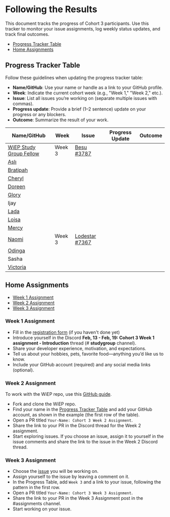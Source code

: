 # Following the Results

This document tracks the progress of Cohort 3 participants. Use this tracker to monitor your issue assignments, log weekly status updates, and track final outcomes.

- [Progress Tracker Table](#progress-tracker-table)
- [Home Assignments](#home-assignments)

## Progress Tracker Table

Follow these guidelines when updating the progress tracker table:

- **Name/GitHub**: Use your name or handle as a link to your GitHub profile.
- **Week**: Indicate the current cohort week (e.g., "Week 1," "Week 2," etc.).
- **Issue**: List all issues you’re working on (separate multiple issues with commas).
- **Progress update**: Provide a brief (1–2 sentence) update on your progress or any blockers.
- **Outcome**: Summarize the result of your work.

| Name/GitHub                                          | Week | Issue | Progress Update | Outcome |
|------------------------------------------------------|------|-------|-----------------|---------|
| [WiEP Study Group Fellow](https://github.com/example)| Week 3 | [Besu #3787](https://github.com/hyperledger/besu/issues/3787)      |                 |         |
|  [Aslı](https://github.com/aslikaya)                |      |       |                |         |
|  [Bratipah](https://github.com/Bratipah)              |        |      |                |          |
|  [Cheryl](https://github.com/Cherrypick14)     |         |         |         |         |
|  [Doreen](https://github.com/Doreen-Onyango)     |         |         |         |         |
|  [Glory](https://github.com/emmaglorypraise)      |         |         |         |         |
|  Ijay   |         |         |         |         |
| [Lada](https://github.com/hara-desu)             |         |         |         |         |
|  [Loisa](https://github.com/lolosaisa)    |        |     |    |    |
|  [Mercy](https://github.com/bomanaps)      |         |         |         |         |
|  [Naomi](https://github.com/naynayu)   |Week 3         |[Lodestar #7367](https://github.com/ChainSafe/lodestar/issues/7367)         |         |         |
|  [Odinga](https://github.com/odingaval)     |         |         |         |         |
|  Sasha      |         |         |         |         |
|  [Victoria](https://github.com/VictoriaAde)   |         |         |         |         |

## Home Assignments

- [Week 1 Assignment](#week-1-assignment)
- [Week 2 Assignment](#week-2-assignment)
- [Week 3 Assignment](#week-3-assignment)

### Week 1 Assignment

- Fill in the [registration form](https://docs.google.com/forms/d/e/1FAIpQLSelX_L-Y-xN_G8t7sTatwPrIeKAbNlnLwANHB5cSTnHuoivuA/viewform) (if you haven't done yet)
- Introduce yourself in the Discord **Feb, 13 - Feb, 19: Cohort 3 Week 1 assignment - Introduction** thread (# **studygroup** channel).
- Share your developer experience, motivation, and expectations.
- Tell us about your hobbies, pets, favorite food—anything you’d like us to know.
- Include your GitHub account (required) and any social media links (optional).

### Week 2 Assignment

To work with the WiEP repo, use this [GitHub guide](./3-github-guide.md#contributing-to-the-wiep-repository).

- Fork and clone the WiEP repo.
- Find your name in the [Progress Tracker Table](#progress-tracker-table) and add your GitHub account, as shown in the example (the first row of the table).
- Open a PR titled `Your-Name: Cohort 3 Week 2 Assignment`.
- Share the link to your PR in the Discord thread for the Week 2 assignment.
- Start exploring issues. If you choose an issue, assign it to yourself in the issue comments and share the link to the issue in the Week 2 Discord thread.

### Week 3 Assignment
- Choose the [issue](./4-issues-guide.md) you will be working on.
- Assign yourself to the issue by leaving a comment on it.
- In the Progress Table, add `Week 3` and a link to your issue, following the pattern in the first row.
- Open a PR titled `Your-Name: Cohort 3 Week 3 Assignment`.
- Share the link to your PR in the Week 3 Assignment post in the #assignments channel.
- Start working on your issue.
